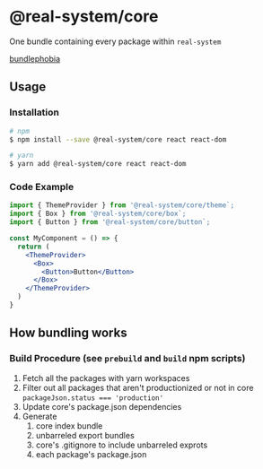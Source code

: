 # @real-system/core

One bundle containing every package within `real-system`

[bundlephobia](https://bundlephobia.com/package/@real-system/core@1.7.5)

## Usage

### Installation

```bash
# npm
$ npm install --save @real-system/core react react-dom

# yarn
$ yarn add @real-system/core react react-dom
```

### Code Example

```jsx
import { ThemeProvider } from '@real-system/core/theme`;
import { Box } from '@real-system/core/box`;
import { Button } from '@real-system/core/button`;

const MyComponent = () => {
  return (
    <ThemeProvider>
      <Box>
        <Button>Button</Button>
      </Box>
    </ThemeProvider>
  )
}

```

## How bundling works

### Build Procedure (see `prebuild` and `build` npm scripts)

1. Fetch all the packages with yarn workspaces
2. Filter out all packages that aren't productionized or not in core `packageJson.status === 'production'`
3. Update core's package.json dependencies
4. Generate
   1. core index bundle
   2. unbarreled export bundles
   3. core's .gitignore to include unbarreled exprots
   4. each package's package.json
